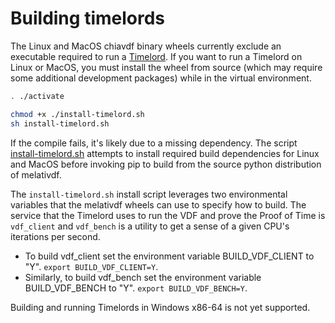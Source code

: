 # Building timelords

The Linux and MacOS chiavdf binary wheels currently exclude an executable
required to run a [Timelord](https://github.com/Melati-Network/melati-blockchain/wiki/Timelords).
If you want to run a Timelord on Linux or MacOS, you must install the wheel
from source (which may require some additional development packages) while in
the virtual environment.

```bash
. ./activate

chmod +x ./install-timelord.sh
sh install-timelord.sh
```

If the compile fails, it's likely due to a missing dependency. The script
[install-timelord.sh](https://github.com/Melati-Network/melati-blockchain/blob/main/install-timelord.sh)
attempts to install required build dependencies for Linux and MacOS before
invoking pip to build from the source python distribution of melativdf.

The `install-timelord.sh` install script leverages two environmental variables
that the melativdf wheels can use to specify how to build. The service that the
Timelord uses to run the VDF and prove the Proof of Time is `vdf_client` and
`vdf_bench` is a utility to get a sense of a given CPU's iterations per second.

- To build vdf_client set the environment variable BUILD_VDF_CLIENT to "Y".
`export BUILD_VDF_CLIENT=Y`.
- Similarly, to build vdf_bench set the environment variable BUILD_VDF_BENCH
to "Y". `export BUILD_VDF_BENCH=Y`.

Building and running Timelords in Windows x86-64 is not yet supported.
